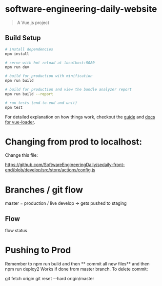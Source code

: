 # software-engineering-daily-website

> A Vue.js project

## Build Setup

``` bash
# install dependencies
npm install

# serve with hot reload at localhost:8080
npm run dev

# build for production with minification
npm run build

# build for production and view the bundle analyzer report
npm run build --report

# run tests (end-to-end and unit)
npm test
```

For detailed explanation on how things work, checkout the [guide](http://vuejs-templates.github.io/webpack/) and [docs for vue-loader](http://vuejs.github.io/vue-loader).

# Changing from prod to localhost:

Change this file:

https://github.com/SoftwareEngineeringDaily/sedaily-front-end/blob/develop/src/store/actions/config.js

# Branches / git flow

master = production / live
develop -> gets pushed to staging

## Flow
flow status

# Pushing to Prod
Remember to npm run build and then ** commit all new files** and then npm run deploy2
Works if done from master branch.
To delete commit:

git fetch origin
git reset --hard origin/master
